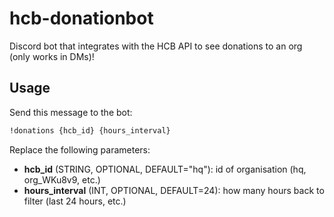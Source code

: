 # hcb-donationbot

 Discord bot that integrates with the HCB API to see donations to an org (only works in DMs)!

## Usage

Send this message to the bot:

```txt
!donations {hcb_id} {hours_interval}
```

Replace the following parameters:

- **hcb_id** (STRING, OPTIONAL, DEFAULT="hq"): id of organisation (hq, org_WKu8v9, etc.)
- **hours_interval** (INT, OPTIONAL, DEFAULT=24): how many hours back to filter (last 24 hours, etc.)
